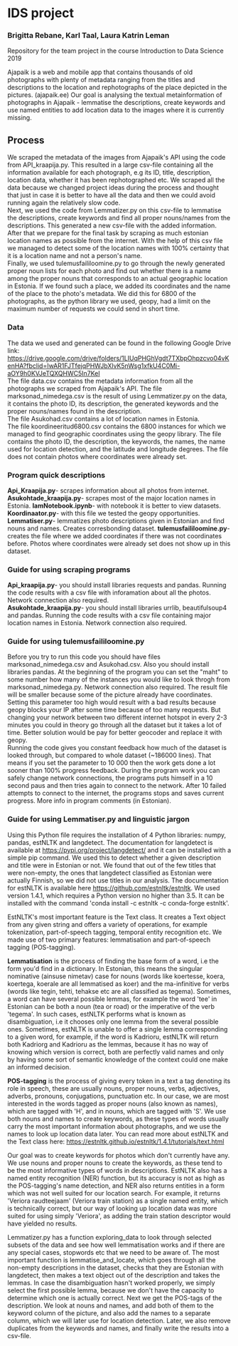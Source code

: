 # IDS project
### Brigitta Rebane, Karl Taal, Laura Katrin Leman

Repository for the team project in the course Introduction to Data Science 2019

Ajapaik is a web and mobile app that contains thousands of old photographs with plenty of metadata ranging from the titles and descriptions to the location and rephotographs of the place depicted in the pictures. (ajapaik.ee)
Our goal is analysing the textual metainformation of photographs in Ajapaik - lemmatise the descriptions, create keywords and use named entities to add location data to the images where it is currently missing.

## Process

We scraped the metadata of the images from Ajapaik's API using the code from API_kraapija.py. This resulted in a large csv-file containing all the information available for each photograph, e.g its ID, title, description, location data, whether it has been rephotographed etc. We scraped all the data because we changed project ideas during the process and thought that just in case it is better to have all the data and then we could avoid running again the relatively slow code.        
Next, we used the code from Lemmatizer.py on this csv-file to lemmatise the descriptions, create keywords and find all proper nouns/names from the descriptions. This generated a new csv-file with the added information.     
After that we prepare for the final task by scraping as much estonian location names as possible from the internet. With the help of this csv file we managed to detect some of the location names with 100% certainty that it is a location name and not a person's name.   
Finally, we used tulemusfaililoomine.py to go through the newly generated proper noun lists for each photo and find out whether there is a name among the proper nouns that corresponds to an actual geographic location in Estonia. If we found such a place, we added its coordinates and the name of the place to the photo's metadata. We did this for 6800 of the photographs, as the python library we used, geopy, had a limit on the maximum number of requests we could send in short time.

### Data

The data we used and generated can be found in the following Google Drive link:         
https://drive.google.com/drive/folders/1LIUqPHGhVgdt7TXbpOhpzcvo04vKenHA?fbclid=IwAR1FJTfejqPHWJbXlvK5nWsg1xfkU4C0Mi-aOY9h0KVJeTQXQHWC5In7KeI      
The file data.csv contains the metadata information from all the photographs we scraped from Ajapaik's API.
The file marksonad_nimedega.csv is the result of using Lemmatizer.py on the data, it contains the photo ID, its description, the generated keywords and the proper nouns/names found in the description.      
The file Asukohad.csv contains a lot of location names in Estonia.    
The file koordineeritud6800.csv contains the 6800 instances for which we managed to find geographic coordinates using the geopy library. The file contains the photo ID, the description, the keywords, the names, the name used for location detection, and the latitude and longitude degrees. The file does not contain photos where coordinates were already set.

### Program quick descriptions
**Api_Kraapija.py**- scrapes information about all photos from internet.
**Asukohtade_kraapija.py**- scrapes most of the major location names in Estonia.
**IamNotebook.ipynb**- with notebook it is better to view datasets.
**Koordinaator.py**- with this file we tested the geopy opportunities.
**Lemmatiser.py**- lemmatizes photo descriptions given in Estonian and find nouns and names. Creates corresbonding dataset.
**tulemusfaililoomine.py**- creates the file where we added coordinates if there was not coordinates before. Photos where coordinates were already set does not show up in this dataset.

### Guide for using scraping programs
**Api_kraapija.py**- you should install libraries requests and pandas. Running the code results with a csv file with inforamation about all the photos. Network connection also required.    
**Asukohtade_kraapija.py**- you should install libraries urrlib, beautifulsoup4 and pandas. Running the code results with a csv file containing major location names in Estonia. Network connection also required.   

### Guide for using tulemusfaililoomine.py
Before you try to run this code you should have files marksonad_nimedega.csv and Asukohad.csv. Also you should install libraries pandas. At the beginning of the program you can set the "maht" to some number how many of the instances you would like to look throgh from marksonad_nimedega.py. Network connection also required. The result file will be smaller because some of the picture already have coordinates. Setting this parameter too high would result with a bad results because geopy blocks your IP after some time because of too many requests. But changing your network between two different internet hotspot in every 2-3 minutes you could in theory go through all the dataset but it takes a lot of time. Better solution would be pay for better geocoder and replace it with geopy.   
Running the code gives you constant feedback how much of the dataset is looked through, but compared to whole dataset (~186000 lines). That means if you set the parameter to 10 000 then the work gets done a lot sooner than 100% progress feedback. 
During the program work you can safely change network connections, the programs puts himself in a 10 second paus and then tries again to connect to the network. After 10 failed attempts to connect to the internet, the programs stops and saves current progress. More info in program comments (in Estonian).

### Guide for using Lemmatiser.py and linguistic jargon

Using this Python file requires the installation of 4 Python libraries: numpy, pandas, estNLTK and langdetect.
The documentation for langdetect is available at https://pypi.org/project/langdetect/ and it can be installed with a simple pip command. We used this to detect whether a given description and title were in Estonian or not. We found that out of the few titles that were non-empty, the ones that langdetect classified as Estonian were actually Finnish, so we did not use titles in our analysis. 
The documentation for estNLTK is available here https://github.com/estnltk/estnltk. We used version 1.4.1, which requires a Python version no higher than 3.5. It can be installed with the command 'conda install -c estnltk -c conda-forge estnltk'.

EstNLTK's most important feature is the Text class. It creates a Text object from any given string and offers a variety of operations, for example tokenization, part-of-speech tagging, temporal entity recognition etc. We made use of two primary features: lemmatisation and part-of-speech tagging (POS-tagging). 

**Lemmatisation** is the process of finding the base form of a word, i.e the form you'd find in a dictionary. In Estonian, this means the singular nominative (ainsuse nimetav) case for nouns (words like koertesse, koera, koertega, koerale are all lemmatised as koer) and the ma-infinitive for verbs (words like tegin, tehti, tehakse etc are all classified as tegema). 
Sometimes, a word can have several possible lemmas, for example the word 'tee' in Estonian can be both a noun (tea or road) or the imperative of the verb 'tegema'. In such cases, estNLTK performs what is known as disambiguation, i.e it chooses only one lemma from the several possible ones. 
Sometimes, estNLTK is unable to offer a single lemma corresponding to a given word, for example, if the word is Kadrioru, estNLTK will return both Kadriorg and Kadrioru as the lemmas, because it has no way of knowing which version is correct, both are perfectly valid names and only by having some sort of semantic knowledge of the context could one make an informed decision. 

**POS-tagging** is the process of giving every token in a text a tag denoting its role in speech, these are usually nouns, proper nouns, verbs, adjectives, adverbs, pronouns, conjugations, punctuation etc. In our case, we are most interested in the words tagged as proper nouns (also known as names), which are tagged with  'H', and in nouns, which are tagged with 'S'. We use both nouns and names to create keywords, as these types of words usually carry the most important information about photographs, and we use the names to look up location data later.
You can read more about estNLTK and the Text class here: https://estnltk.github.io/estnltk/1.4.1/tutorials/text.html

Our goal was to create keywords for photos which don't currently have any. We use nouns and proper nouns to create the keywords, as these tend to be the most informative types of words in descriptions. EstNLTK also has a named entity recognition (NER) function, but its accuracy is not as high as the POS-tagging's name detection, and NER also returns entities in a form which was not well suited for our location search. For example, it returns 'Veriora raudteejaam' (Veriora train station) as a single named entity, which is technically correct, but our way of looking up location data was more suited for using simply 'Veriora', as adding the train station descriptor would have yielded no results. 

Lemmatizer.py has a function exploring_data to look through selected subsets of the data and see how well lemmatisation works and if there are any special cases, stopwords etc that we need to be aware of. 
The most important function is lemmatise_and_locate, which goes through all the non-empty descriptions in the dataset, checks that they are Estonian with langdetect, then makes a text object out of the description and takes the lemmas. In case the disambiguation hasn't worked properly, we simply select the first possible lemma, because we don't have the capacity to determine which one is actually correct. Next we get the POS-tags of the description. We look at nouns and names, and add both of them to the keyword column of the picture, and also add the names to a separate column, which we will later use for location detection. 
Later, we also remove duplicates from the keywords and names, and finally write the results into a csv-file.
